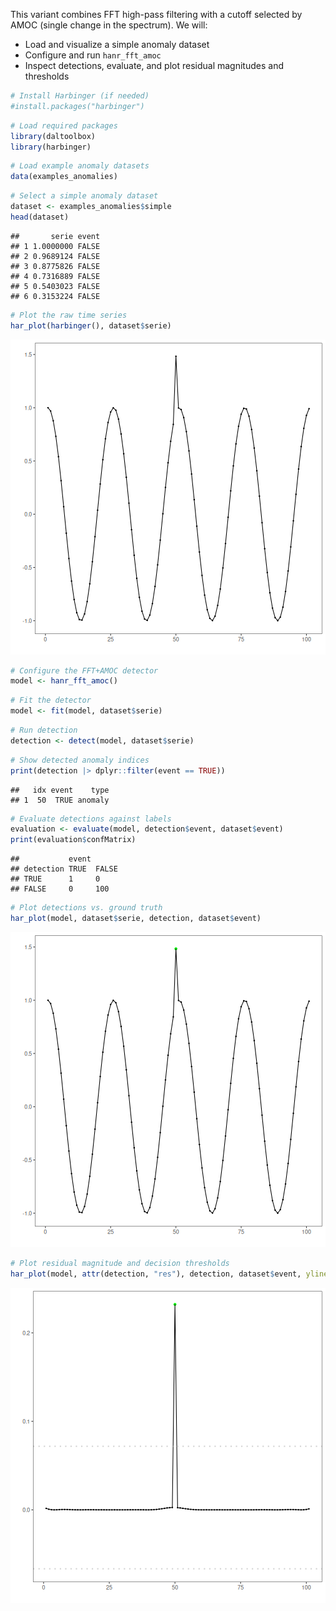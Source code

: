 This variant combines FFT high-pass filtering with a cutoff selected by AMOC (single change in the spectrum). We will:

- Load and visualize a simple anomaly dataset
- Configure and run `hanr_fft_amoc`
- Inspect detections, evaluate, and plot residual magnitudes and thresholds


``` r
# Install Harbinger (if needed)
#install.packages("harbinger")
```


``` r
# Load required packages
library(daltoolbox)
library(harbinger) 
```


``` r
# Load example anomaly datasets
data(examples_anomalies)
```


``` r
# Select a simple anomaly dataset
dataset <- examples_anomalies$simple
head(dataset)
```

```
##       serie event
## 1 1.0000000 FALSE
## 2 0.9689124 FALSE
## 3 0.8775826 FALSE
## 4 0.7316889 FALSE
## 5 0.5403023 FALSE
## 6 0.3153224 FALSE
```


``` r
# Plot the raw time series
har_plot(harbinger(), dataset$serie)
```

![plot of chunk unnamed-chunk-5](fig/hanr_fft_amoc/unnamed-chunk-5-1.png)


``` r
# Configure the FFT+AMOC detector
model <- hanr_fft_amoc()
```


``` r
# Fit the detector
model <- fit(model, dataset$serie)
```


``` r
# Run detection
detection <- detect(model, dataset$serie)
```


``` r
# Show detected anomaly indices
print(detection |> dplyr::filter(event == TRUE))
```

```
##   idx event    type
## 1  50  TRUE anomaly
```


``` r
# Evaluate detections against labels
evaluation <- evaluate(model, detection$event, dataset$event)
print(evaluation$confMatrix)
```

```
##           event      
## detection TRUE  FALSE
## TRUE      1     0    
## FALSE     0     100
```


``` r
# Plot detections vs. ground truth
har_plot(model, dataset$serie, detection, dataset$event)
```

![plot of chunk unnamed-chunk-11](fig/hanr_fft_amoc/unnamed-chunk-11-1.png)


``` r
# Plot residual magnitude and decision thresholds
har_plot(model, attr(detection, "res"), detection, dataset$event, yline = attr(detection, "threshold"))
```

![plot of chunk unnamed-chunk-12](fig/hanr_fft_amoc/unnamed-chunk-12-1.png)
